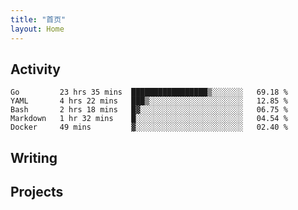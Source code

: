 ```yaml
---
title: "首页"
layout: Home
---
```


## Activity
<!--START_SECTION:waka-->
```text
Go         23 hrs 35 mins  █████████████████▒░░░░░░░   69.18 % 
YAML       4 hrs 22 mins   ███▒░░░░░░░░░░░░░░░░░░░░░   12.85 % 
Bash       2 hrs 18 mins   █▓░░░░░░░░░░░░░░░░░░░░░░░   06.75 % 
Markdown   1 hr 32 mins    █░░░░░░░░░░░░░░░░░░░░░░░░   04.54 % 
Docker     49 mins         ▓░░░░░░░░░░░░░░░░░░░░░░░░   02.40 % 
```
<!--END_SECTION:waka-->

## Writing
<PindedPosts />

## Projects
<Projects />
